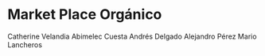 # Market Place Orgánico

Catherine Velandia
Abimelec Cuesta
Andrés Delgado
Alejandro Pérez
Mario Lancheros

